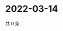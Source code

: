 # 2022-03-14

共 0 条

<!-- BEGIN WEIBO -->
<!-- 最后更新时间 Mon Mar 14 2022 23:16:57 GMT+0800 (China Standard Time) -->

<!-- END WEIBO -->

